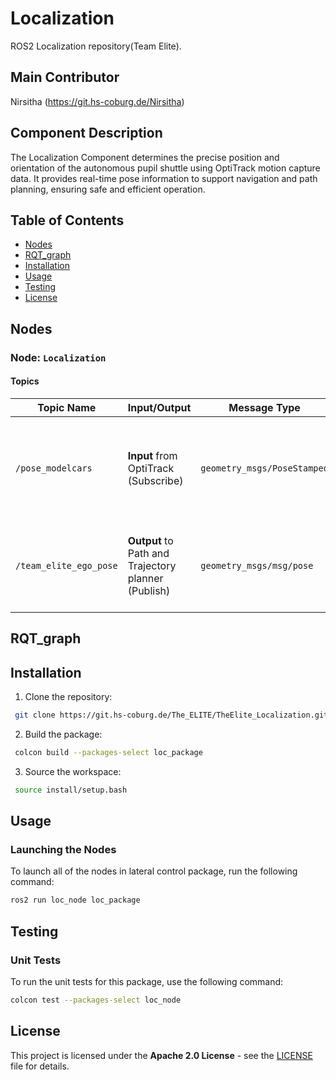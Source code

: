 # Localization
ROS2 Localization repository(Team Elite).

## Main Contributor
Nirsitha (https://git.hs-coburg.de/Nirsitha)

## Component Description
The Localization Component determines the precise position and orientation of the autonomous pupil shuttle using OptiTrack motion capture data. It provides real-time pose information to support navigation and path planning, ensuring safe and efficient operation.

## Table of Contents
- [Nodes](#nodes)
- [RQT_graph](#rqt_graph)
- [Installation](#installation)
- [Usage](#usage)
- [Testing](#testing)
- [License](#license)


## Nodes
### Node: `Localization`
#### Topics

| **Topic Name**            | **Input/Output**    | **Message Type**             | **Description** |
|---------------------------|---------------------|------------------------------|-----------------|
| `/pose_modelcars`         | **Input** from OptiTrack (Subscribe) | `geometry_msgs/PoseStamped`  |Publishes the position and orientation data of multiple rigid bodies (e.g., cars). |
| `/team_elite_ego_pose`     | **Output** to Path and Trajectory planner (Publish)  | `geometry_msgs/msg/pose`     |Publishes the position and orientation of a team elite rigid body |

## RQT_graph


## Installation
1. Clone the repository:
```bash
 git clone https://git.hs-coburg.de/The_ELITE/TheElite_Localization.git
```
2. Build the package:
```bash
 colcon build --packages-select loc_package
```
3. Source the workspace:
```bash
 source install/setup.bash
```

## Usage
### Launching the Nodes
To launch all of the nodes in lateral control package, run the following command:

```bash
ros2 run loc_node loc_package 
```

## Testing
### Unit Tests
To run the unit tests for this package, use the following command:

```bash
colcon test --packages-select loc_node
```

## License

This project is licensed under the **Apache 2.0 License** - see the [LICENSE](LICENSE) file for details.



